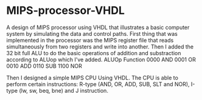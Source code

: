 # MIPS-processor-VHDL
A design of MIPS processor using VHDL that illustrates a basic computer system by simulating the data and control paths.
First thing that was implemented in the processor was the MIPS register file that reads simultaneously from two registers and write into another.
Then I added the 32 bit full ALU to do the basic operations of addition and substraction according to ALUop which I've added.
ALUOp Function
0000 AND
0001 OR
0010 ADD
0110 SUB
1100 NOR

Then I designed a simple MIPS CPU Using VHDL. The CPU is able to perform certain instructions: R-type (AND, OR, ADD, SUB, SLT and NOR), I-type (lw, sw, beq, bne) and J
instruction.
